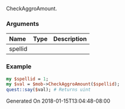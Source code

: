 CheckAggroAmount.
### Arguments
**Name**|**Type**|**Description**
:---|:---|:---
spellid||

### Example

```perl
my $spellid = 1;
my $val = $mob->CheckAggroAmount($spellid);
quest::say($val); # Returns uint
```


Generated On 2018-01-15T13:04:48-08:00